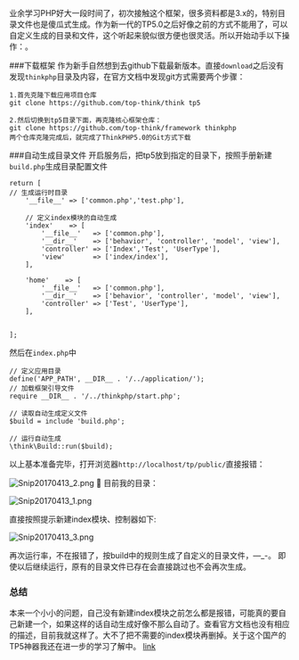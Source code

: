业余学习PHP好大一段时间了，初次接触这个框架，很多资料都是3.x的，特别目录文件也是傻瓜式生成。作为新一代的TP5.0之后好像之前的方式不能用了，可以自定义生成的目录和文件，这个听起来貌似很方便也很灵活。所以开始动手以下操作：。

###下载框架
作为新手自然想到去github下载最新版本。直接`download`之后没有发现`thinkphp`目录及内容，在官方文档中发现git方式需要两个步骤：

	1.首先克隆下载应用项目仓库
	git clone https://github.com/top-think/think tp5
	
	2.然后切换到tp5目录下面，再克隆核心框架仓库：
	git clone https://github.com/top-think/framework thinkphp
	两个仓库克隆完成后，就完成了ThinkPHP5.0的Git方式下载

###自动生成目录文件
开启服务后，把tp5放到指定的目录下，按照手册新建`build.php`生成目录配置文件

```
return [
// 生成运行时目录
    '__file__' => ['common.php','test.php'],
  
    // 定义index模块的自动生成
    'index'    => [
        '__file__'   => ['common.php'],
        '__dir__'    => ['behavior', 'controller', 'model', 'view'],
        'controller' => ['Index','Test', 'UserType'],
        'view'       => ['index/index'],
    ],

    'home'    => [
        '__file__'   => ['common.php'],
        '__dir__'    => ['behavior', 'controller', 'model', 'view'],
        'controller' => ['Test', 'UserType'],
    ],


];

```

然后在`index.php`中

```
// 定义应用目录
define('APP_PATH', __DIR__ . '/../application/');
// 加载框架引导文件
require __DIR__ . '/../thinkphp/start.php';

// 读取自动生成定义文件
$build = include 'build.php';

// 运行自动生成
\think\Build::run($build);

```

以上基本准备完毕，打开浏览器`http://localhost/tp/public/`直接报错：

![Snip20170413_2.png](http://upload-images.jianshu.io/upload_images/1859207-cff64ffcee15e7a5.png?imageMogr2/auto-orient/strip%7CimageView2/2/w/1240)

目前我的目录：

![Snip20170413_1.png](http://upload-images.jianshu.io/upload_images/1859207-3ec72c3ab373a3bb.png?imageMogr2/auto-orient/strip%7CimageView2/2/w/1240)

直接按照提示新建index模块、控制器如下:

![Snip20170413_3.png](http://upload-images.jianshu.io/upload_images/1859207-0bfdf5711bc245e2.png?imageMogr2/auto-orient/strip%7CimageView2/2/w/1240)

再次运行率，不在报错了，按build中的规则生成了自定义的目录文件，—_-。
即使以后继续运行，原有的目录文件已存在会直接跳过也不会再次生成。

### 总结
本来一个小小的问题，自己没有新建index模块之前怎么都是报错，可能真的要自己新建一个，如果这样的话自动生成好像不那么自动了。查看官方文档也没有相应的描述，目前我就这样了。大不了把不需要的index模块再删掉。关于这个国产的TP5神器我还在进一步的学习了解中。
[link](http://)